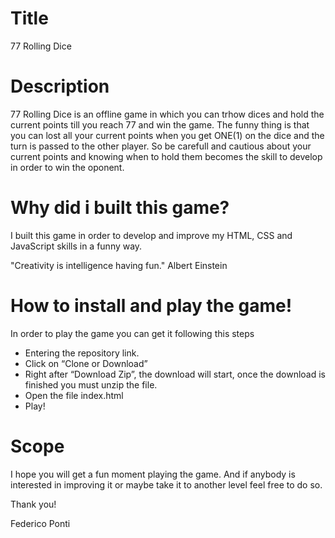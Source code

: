 # Title
77 Rolling Dice

# Description
77 Rolling Dice is an offline game in which you can trhow dices and hold the current points till you reach 77 and win the game. The funny thing is that you can lost all your current points when you get ONE(1) on the dice and the turn is passed to the other player. So be carefull and cautious about your current points and knowing when to hold them becomes the skill to develop in order to win the oponent.

# Why did i built this game?
I built this game in order to develop and improve my HTML, CSS and JavaScript skills in a funny way.

 "Creativity is intelligence having fun." Albert Einstein

# How to install and play the game!
In order to play the game you can get it following this steps
- Entering the repository link.
- Click on “Clone or Download”
- Right after “Download Zip”, the download will start, once the download is finished you must unzip the file.
- Open the file index.html
- Play!

# Scope
I hope you will get a fun moment playing the game. And if anybody is interested in improving it or maybe take it to another level feel free to do so.

Thank you!

Federico Ponti
